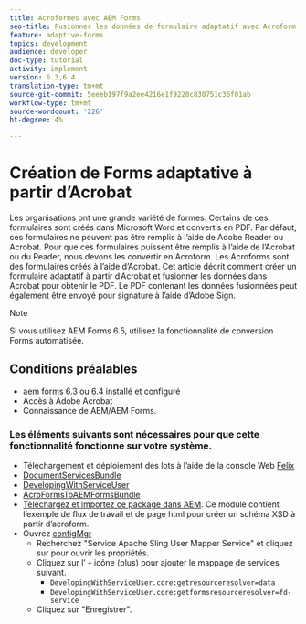 ```yaml
---
title: Acroformes avec AEM Forms
seo-title: Fusionner les données de formulaire adaptatif avec Acroform
feature: adaptive-forms
topics: development
audience: developer
doc-type: tutorial
activity: implement
version: 6.3,6.4
translation-type: tm+mt
source-git-commit: 5eeeb197f9a2ee4216e1f9220c830751c36f01ab
workflow-type: tm+mt
source-wordcount: '226'
ht-degree: 4%

---
```



# Création de Forms adaptative à partir d’Acrobat

Les organisations ont une grande variété de formes. Certains de ces formulaires sont créés dans Microsoft Word et convertis en PDF. Par défaut, ces formulaires ne peuvent pas être remplis à l’aide de Adobe Reader ou Acrobat. Pour que ces formulaires puissent être remplis à l’aide de l’Acrobat ou du Reader, nous devons les convertir en Acroform. Les Acroforms sont des formulaires créés à l’aide d’Acrobat. Cet article décrit comment créer un formulaire adaptatif à partir d’Acrobat et fusionner les données dans Acrobat pour obtenir le PDF. Le PDF contenant les données fusionnées peut également être envoyé pour signature à l’aide d’Adobe Sign.

>[!NOTE]
>
>Si vous utilisez AEM Forms 6.5, utilisez la fonctionnalité de conversion Forms automatisée.

## Conditions préalables

* aem forms 6.3 ou 6.4 installé et configuré
* Accès à Adobe Acrobat
* Connaissance de AEM/AEM Forms.

### Les éléments suivants sont nécessaires pour que cette fonctionnalité fonctionne sur votre système.

* Téléchargement et déploiement des lots à l’aide de la console Web [Felix](http://localhost:4502/system/console/bundles)
* [DocumentServicesBundle](/help/forms/assets/common-osgi-bundles/AEMFormsDocumentServices.core-1.0-SNAPSHOT.jar)
* [DevelopingWithServiceUser](/help/forms/assets/common-osgi-bundles/DevelopingWithServiceUser.jar)
* [AcroFormsToAEMFormsBundle](https://forms.enablementadobe.com/content/DemoServerBundles/AcroFormToAEMForm.core-1.0-SNAPSHOT.jar)
* [Téléchargez et importez ce package dans AEM](assets/acro-form-aem-form.zip). Ce module contient l’exemple de flux de travail et de page html pour créer un schéma XSD à partir d’acroform.
* Ouvrez [configMgr](http://localhost:4502/system/console/configMgr)
   * Recherchez &quot;Service Apache Sling User Mapper Service&quot; et cliquez sur pour ouvrir les propriétés.
   * Cliquez sur l’ `+` icône (plus) pour ajouter le mappage de services suivant.
      * `DevelopingWithServiceUser.core:getresourceresolver=data`
      * `DevelopingWithServiceUser.core:getformsresourceresolver=fd-service`
   * Cliquez sur &quot;Enregistrer&quot;.
